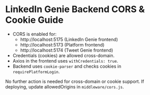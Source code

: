 # LinkedIn Genie Backend CORS & Cookie Guide

- CORS is enabled for:
  - http://localhost:5175 (LinkedIn Genie frontend)
  - http://localhost:5173 (Platform frontend)
  - http://localhost:5174 (Tweet Genie frontend)
- Credentials (cookies) are allowed cross-domain.
- Axios in the frontend uses `withCredentials: true`.
- Backend uses `cookie-parser` and checks cookies in `requirePlatformLogin`.

No further action is needed for cross-domain or cookie support. If deploying, update allowedOrigins in `middleware/cors.js`.

